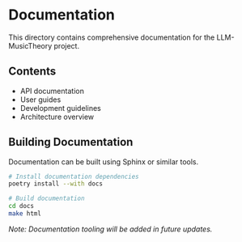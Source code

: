 # Documentation

This directory contains comprehensive documentation for the LLM-MusicTheory project.

## Contents

- API documentation
- User guides
- Development guidelines
- Architecture overview

## Building Documentation

Documentation can be built using Sphinx or similar tools.

```bash
# Install documentation dependencies
poetry install --with docs

# Build documentation
cd docs
make html
```

*Note: Documentation tooling will be added in future updates.*
